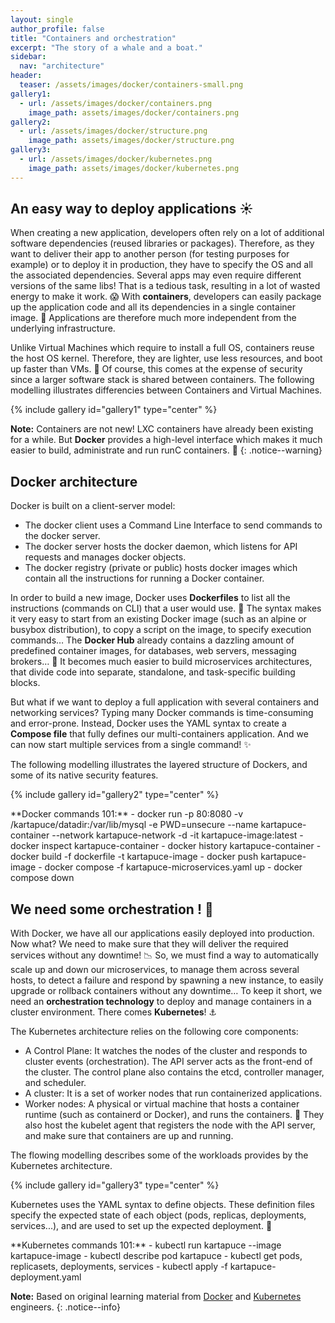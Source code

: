 ```yaml
---
layout: single
author_profile: false
title: "Containers and orchestration"
excerpt: "The story of a whale and a boat."
sidebar:
  nav: "architecture"
header:
  teaser: /assets/images/docker/containers-small.png
gallery1:
  - url: /assets/images/docker/containers.png
    image_path: assets/images/docker/containers.png
gallery2: 
  - url: /assets/images/docker/structure.png
    image_path: assets/images/docker/structure.png
gallery3: 
  - url: /assets/images/docker/kubernetes.png
    image_path: assets/images/docker/kubernetes.png
---
```


## An easy way to deploy applications :sunny:

When creating a new application, developers often rely on a lot of additional software dependencies (reused libraries or packages). Therefore, as they want to deliver their app to another person (for testing purposes for example) or to deploy it in production, they have to specify the OS and all the associated dependencies. Several apps may even require different versions of the same libs! That is a tedious task, resulting in a lot of wasted energy to make it work. :scream: With **containers**, developers can easily package up the application code and all its dependencies in a single container image. :gift: Applications are therefore much more independent from the underlying infrastructure.

Unlike Virtual Machines which require to install a full OS, containers reuse the host OS kernel. Therefore, they are lighter, use less resources, and boot up faster than VMs. :leaves: Of course, this comes at the expense of security since a larger software stack is shared between containers. The following modelling illustrates differencies between Containers and Virtual Machines.

{% include gallery id="gallery1" type="center" %}

**Note:** Containers are not new! LXC containers have already been existing for a while. But **Docker** provides a high-level interface which makes it much easier to build, administrate and run runC containers. :whale:
{: .notice--warning}

## Docker architecture

Docker is built on a client-server model:
- The docker client uses a Command Line Interface to send commands to the docker server.
- The docker server hosts the docker daemon, which listens for API requests and manages docker objects.
- The docker registry (private or public) hosts docker images which contain all the instructions for running a Docker container.

In order to build a new image, Docker uses **Dockerfiles** to list all the instructions (commands on CLI) that a user would use. :hammer: The syntax makes it very easy to start from an existing Docker image (such as an alpine or busybox distribution), to copy a script on the image, to specify execution commands… The **Docker Hub** already contains a dazzling amount of predefined container images, for databases, web servers, messaging brokers… :pray: It becomes much easier to build microservices architectures, that divide code into separate, standalone, and task-specific building blocks.

But what if we want to deploy a full application with several containers and networking services? Typing many Docker commands is time-consuming and error-prone. Instead, Docker uses the YAML syntax to create a **Compose file** that fully defines our multi-containers application. And we can now start multiple services from a single command! :sparkles:

The following modelling illustrates the layered structure of Dockers, and some of its native security features.

{% include gallery id="gallery2" type="center" %}

<div class="notice--warning" markdown="1">
**Docker commands 101:**
- docker run -p 80:8080 -v /kartapuce/datadir:/var/lib/mysql -e PWD=unsecure --name kartapuce-container --network kartapuce-network -d -it kartapuce-image:latest
- docker inspect kartapuce-container
- docker history kartapuce-container
- docker build -f dockerfile -t kartapuce-image
- docker push kartapuce-image
- docker compose -f kartapuce-microservices.yaml up
- docker compose down
</div>

## We need some orchestration ! :musical_score:

With Docker, we have all our applications easily deployed into production. Now what? We need to make sure that they will deliver the required services without any downtime! :chart_with_downwards_trend: So, we must find a way to automatically scale up and down our microservices, to manage them across several hosts, to detect a failure and respond by spawning a new instance, to easily upgrade or rollback containers without any downtime… To keep it short, we need an **orchestration technology** to deploy and manage containers in a cluster environment. There comes **Kubernetes**! :anchor:

The Kubernetes architecture relies on the following core components:
- A Control Plane: It watches the nodes of the cluster and responds to cluster events (orchestration). The API server acts as the front-end of the cluster. The control plane also contains the etcd, controller manager, and scheduler.
- A cluster: It is a set of worker nodes that run containerized applications.
- Worker nodes: A physical or virtual machine that hosts a container runtime (such as containerd or Docker), and runs the containers. :construction_worker: They also host the kubelet agent that registers the node with the API server, and make sure that containers are up and running.

The flowing modelling describes some of the workloads provides by the Kubernetes architecture.

{% include gallery id="gallery3" type="center" %}

Kubernetes uses the YAML syntax to define objects. These definition files specify the expected state of each object (pods, replicas, deployments, services...), and are used to set up the expected deployment. :rocket:

<div class="notice--warning" markdown="1">
**Kubernetes commands 101:**
- kubectl run kartapuce --image kartapuce-image
- kubectl describe pod kartapuce
- kubectl get pods, replicasets, deployments, services
- kubectl apply -f kartapuce-deployment.yaml
</div>

**Note:** Based on original learning material from [Docker](https://docs.docker.com/) and [Kubernetes](https://kubernetes.io/) engineers.
{: .notice--info}
